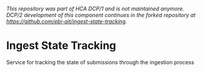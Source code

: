 _This repository was part of HCA DCP/1 and is not maintained anymore. DCP/2 development of this component continues in the forked repository at https://github.com/ebi-ait/ingest-state-tracking._

# Ingest State Tracking

Service for tracking the state of submissions through the ingestion process
